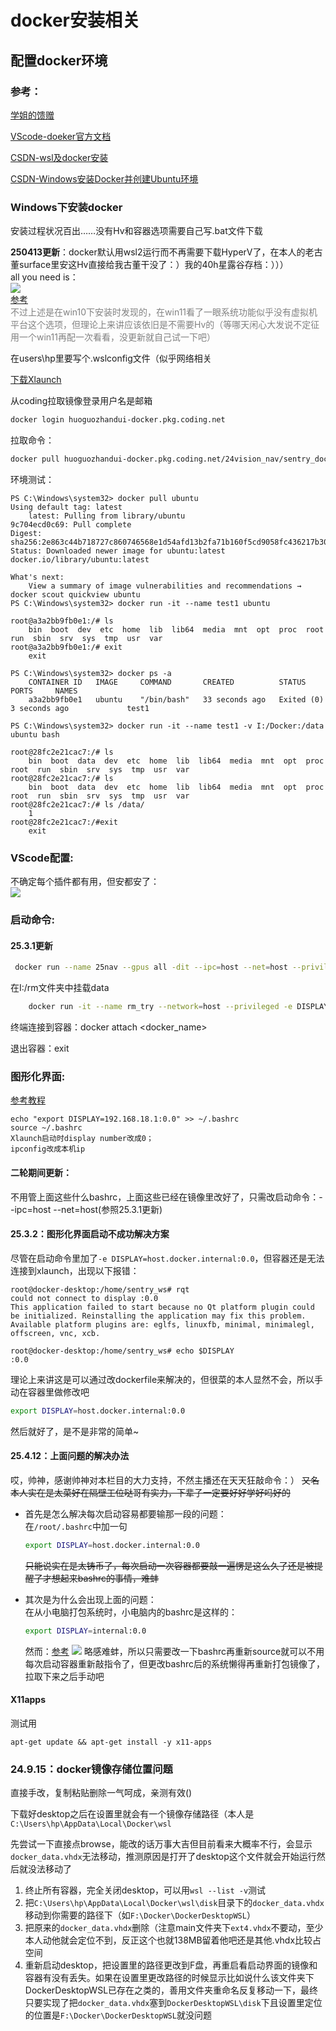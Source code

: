 # docker安装相关

## 配置docker环境

### 参考：

[学姐的馈赠](https://polaris-notebook.readthedocs.io/zh-cn/latest/develop/Docker/docker.html)

[VScode-doeker官方文档](https://code.visualstudio.com/docs/devcontainers/tutorial)

[CSDN-wsl及docker安装](https://blog.csdn.net/weixin_43726471/article/details/122267300)

[CSDN-Windows安装Docker并创建Ubuntu环境](https://blog.csdn.net/laoxue123456/article/details/133526607)

### Windows下安装docker

安装过程状况百出……没有Hv和容器选项需要自己写.bat文件下载

**250413更新**：docker默认用wsl2运行而不再需要下载HyperV了，在本人的老古董surface里安这Hv直接给我古董干没了：）我的40h星露谷存档：）））<BR>
all you need is：<BR><img src="./pic/wsl2.png"><BR>
[参考](https://blog.csdn.net/deng_zhihao692817/article/details/129270111)<BR>
<font color="grey">不过上述是在win10下安装时发现的，在win11看了一眼系统功能似乎没有虚拟机平台这个选项，但理论上来讲应该依旧是不需要Hv的（等哪天闲心大发说不定征用一个win11再配一次看看，没更新就自己试一下吧）</font>

在users\hp里要写个.wslconfig文件（似乎网络相关

[下载Xlaunch](https://blog.csdn.net/zhouzhiwengang/article/details/139729949)

从coding拉取镜像登录用户名是邮箱
```bash
docker login huoguozhandui-docker.pkg.coding.net
```

拉取命令：
```bash
docker pull huoguozhandui-docker.pkg.coding.net/24vision_nav/sentry_dockerhub/rm_sentry:latest0408
```


环境测试：

    PS C:\Windows\system32> docker pull ubuntu
    Using default tag: latest
        latest: Pulling from library/ubuntu
    9c704ecd0c69: Pull complete
    Digest: sha256:2e863c44b718727c860746568e1d54afd13b2fa71b160f5cd9058fc436217b30
    Status: Downloaded newer image for ubuntu:latest
    docker.io/library/ubuntu:latest

    What's next:
        View a summary of image vulnerabilities and recommendations → docker scout quickview ubuntu
    PS C:\Windows\system32> docker run -it --name test1 ubuntu

    root@a3a2bb9fb0e1:/# ls
        bin  boot  dev  etc  home  lib  lib64  media  mnt  opt  proc  root  run  sbin  srv  sys  tmp  usr  var
    root@a3a2bb9fb0e1:/# exit
        exit

    PS C:\Windows\system32> docker ps -a
        CONTAINER ID   IMAGE     COMMAND       CREATED          STATUS                     PORTS     NAMES
        a3a2bb9fb0e1   ubuntu    "/bin/bash"   33 seconds ago   Exited (0) 3 seconds ago             test1

    PS C:\Windows\system32> docker run -it --name test1 -v I:/Docker:/data ubuntu bash

    root@28fc2e21cac7:/# ls
        bin  boot  data  dev  etc  home  lib  lib64  media  mnt  opt  proc  root  run  sbin  srv  sys  tmp  usr  var
    root@28fc2e21cac7:/# ls
        bin  boot  data  dev  etc  home  lib  lib64  media  mnt  opt  proc  root  run  sbin  srv  sys  tmp  usr  var
    root@28fc2e21cac7:/# ls /data/
        1
    root@28fc2e21cac7:/#exit
        exit

### VScode配置:
不确定每个插件都有用，但安都安了：<BR>
<img src="./pic/extension.png">


### 启动命令:

#### 25.3.1更新
``` bash
 docker run --name 25nav --gpus all -dit --ipc=host --net=host --privileged -e DISPLAY=host.docker.internal:0.0 -e NVIDIA_DRIVER_CAPABILITIES=all -v F:\yu:/data g-dvxc1780-docker.pkg.coding.net/25nav/docker/25nav:0301
```

在I:/rm文件夹中挂载data
```bash
    docker run -it --name rm_try --network=host --privileged -e DISPLAY=${DISPLAY} -v F:\rm:/data huoguozhandui-docker.pkg.coding.net/24vision_nav/sentry_dockerhub/rm_sentry:latest0408 bash
```

终端连接到容器：docker attach <docker_name>

退出容器：exit


### 图形化界面:

[参考教程](https://blog.csdn.net/zhouzhiwengang/article/details/139729949)

    echo "export DISPLAY=192.168.18.1:0.0" >> ~/.bashrc
    source ~/.bashrc
    Xlaunch启动时display number改成0；
    ipconfig改成本机ip

#### 二轮期间更新：
不用管上面这些什么bashrc，上面这些已经在镜像里改好了，只需改启动命令：--ipc=host --net=host(参照25.3.1更新)

#### 25.3.2：图形化界面启动不成功解决方案

尽管在启动命令里加了`-e DISPLAY=host.docker.internal:0.0`，但容器还是无法连接到xlaunch，出现以下报错：

``` 
root@docker-desktop:/home/sentry_ws# rqt
could not connect to display :0.0
This application failed to start because no Qt platform plugin could be initialized. Reinstalling the application may fix this problem.
Available platform plugins are: eglfs, linuxfb, minimal, minimalegl, offscreen, vnc, xcb.

root@docker-desktop:/home/sentry_ws# echo $DISPLAY
:0.0
```
理论上来讲这是可以通过改dockerfile来解决的，但很菜的本人显然不会，所以手动在容器里做修改吧

``` bash
export DISPLAY=host.docker.internal:0.0
```
然后就好了，是不是非常的简单~

#### 25.4.12：上面问题的解决办法
哎，帅神，感谢帅神对本栏目的大力支持，不然主播还在天天狂敲命令：） ~~又名本人实在是太菜好在隔壁工位哒哥有实力，下辈子一定要好好学好吗好的~~

- 首先是怎么解决每次启动容易都要输那一段的问题：<BR>
在`/root/.bashrc`中加一句
    ```BASH
    export DISPLAY=host.docker.internal:0.0
    ```
    ~~只能说实在是太铸币了，每次启动一次容器都要敲一遍愣是这么久了还是被提醒了才想起来bashrc的事情，难蚌~~

- 其次是为什么会出现上面的问题：<BR>
在从小电脑打包系统时，小电脑内的bashrc是这样的：
    ```BASH
    export DISPLAY=internal:0.0
    ```
    然而：[参考](https://www.cnblogs.com/larva-zhh/p/10531824.html)
    <img src="./pic/display.png">
    略感难蚌，所以只需要改一下bashrc再重新source就可以不用每次启动容器重新敲指令了，但更改bashrc后的系统懒得再重新打包镜像了，拉取下来之后手动吧

#### X11apps
测试用
```shell
apt-get update && apt-get install -y x11-apps
```

### 24.9.15：docker镜像存储位置问题
直接手改，复制粘贴删除一气呵成，亲测有效()

下载好desktop之后在设置里就会有一个镜像存储路径（本人是`C:\Users\hp\AppData\Local\Docker\wsl`

先尝试一下直接点browse，能改的话万事大吉但目前看来大概率不行，会显示`docker_data.vhdx`无法移动，推测原因是打开了desktop这个文件就会开始运行然后就没法移动了

1. 终止所有容器，完全关闭desktop，可以用`wsl --list -v`测试
2. 把`C:\Users\hp\AppData\Local\Docker\wsl\disk`目录下的`docker_data.vhdx`移动到你需要的路径下（如`F:\Docker\DockerDesktopWSL`）
3. 把原来的`docker_data.vhdx`删除（注意main文件夹下`ext4.vhdx`不要动，至少本人动他就会定位不到，反正这个也就138MB留着他吧还是其他.vhdx比较占空间
4. 重新启动desktop，把设置里的路径更改到F盘，再重启看启动界面的镜像和容器有没有丢失。如果在设置里更改路径的时候显示比如说什么该文件夹下DockerDesktopWSL已存在之类的，善用文件夹重命名反复移动一下，最终只要实现了把`docker_data.vhdx`塞到`DockerDesktopWSL\disk`下且设置里定位的位置是`F:\Docker\DockerDesktopWSL`就没问题
